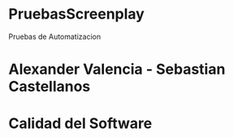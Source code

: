 # PruebasScreenplay
Pruebas de Automatizacion 

# Alexander Valencia - Sebastian Castellanos 
# Calidad del Software
